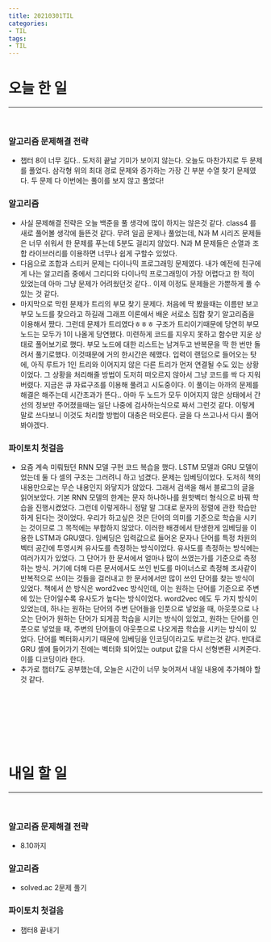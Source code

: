 ```yaml
---  
title: 20210301TIL  
categories: 
- TIL 
tags: 
- TIL 
---   
```

# 오늘 한 일  
***  
<br/>

### 알고리즘 문제해결 전략  
- 챕터 8이 너무 길다.. 도저히 끝날 기미가 보이지 않는다. 오늘도 마찬가지로 두 문제를 풀었다. 삼각형 위의 최대 경로 문제와 증가하는 가장 긴 부분 수열 찾기 문제였다. 두 문제 다 이번에는 풀이를 보지 않고 풀었다!   

### 알고리즘  
- 사실 문제해결 전략은 오늘 백준을 풀 생각에 많이 하지는 않은것 같다. class4 를 새로 풀어볼 생각에 들뜬것 같다. 무려 일곱 문제나 풀었는데, N과 M 시리즈 문제들은 너무 쉬워서 한 문제를 푸는데 5분도 걸리지 않았다. N과 M 문제들은 순열과 조합 라이브러리를 이용하면 너무나 쉽게 구할수 있었다. 
- 다음으로 조합과 스티커 문제는 다이나믹 프로그래밍 문제였다. 내가 예전에 친구에게 나는 알고리즘 중에서 그리디와 다이나믹 프로그래밍이 가장 어렵다고 한 적이 있었는데 아마 그냥 문제가 어려웠던것 같다.. 이제 이정도 문제들은 가뿐하게 풀 수 있는 것 같다.  
- 마지막으로 막힌 문제가 트리의 부모 찾기 문제다. 처음에 딱 봤을때는 이름만 보고 부모 노드를 찾으라고 하길래 그래프 이론에서 배운 서로소 집합 찾기 알고리즘을 이용해서 짰다. 그런데 문제가 트리였다ㅎㅎㅎ 구조가 트리이기때문에 당연히 부모 노드는 모두가 1이 나올게 당연했다. 미련하게 코드를 지우지 못하고 함수만 지운 상태로 풀어보기로 했다. 부모 노드에 대한 리스트는 남겨두고 반복문을 딱 한 번만 돌려서 풀기로했다. 이것때문에 거의 한시간은 헤맸다. 입력이 랜덤으로 들어오는 탓에, 아직 루트가 1인 트리와 이어지지 않은 다른 트리가 먼저 연결될 수도 있는 상황이었다. 그 상황을 처리해줄 방법이 도저히 떠오르지 않아서 그냥 코드를 싹 다 지워버렸다. 지금은 큐 자료구조를 이용해 풀려고 시도중이다. 이 풀이는 아까의 문제를 해결은 해주는데 시간초과가 뜬다.. 아마 두 노드가 모두 이어지지 않은 상태에서 간선의 정보만 주어졌을때는 일단 나중에 검사하는식으로 짜서 그런것 같다. 이렇게 말로 쓰다보니 이것도 처리할 방법이 대충은 떠오른다. 글을 다 쓰고나서 다시 풀어봐야겠다.  


### 파이토치 첫걸음  
- 요즘 계속 미뤄뒀던 RNN 모델 구현 코드 복습을 했다. LSTM 모델과 GRU 모델이었는데 둘 다 셀의 구조는 그러려니 하고 넘겼다. 문제는 임베딩이었다. 도저히 책의 내용만으로는 무슨 내용인지 와닿지가 않았다. 그래서 검색을 해서 블로그의 글을 읽어보았다. 기본 RNN 모델의 한계는 문자 하나하나를 원핫벡터 형식으로 바꿔 학습을 진행시켰었다. 그런데 이렇게하니 정말 말 그대로 문자의 정렬에 관한 학습만 하게 된다는 것이었다. 우리가 하고싶은 것은 단어의 의미를 기준으로 학습을 시키는 것이므로 그 목적에는 부합하지 않았다. 이러한 배경에서 탄생한게 임베딩을 이용한 LSTM과 GRU였다. 임베딩은 입력값으로 들어온 문자나 단어를 특정 차원의 벡터 공간에 투영시켜 유사도를 측정하는 방식이었다. 유사도를 측정하는 방식에는 여러가지가 있었다. 그 단어가 한 문서에서 얼마나 많이 쓰였는가를 기준으로 측정하는 방식. 거기에 더해 다른 문서에서도 쓰인 빈도를 마이너스로 측정해 조사같이 반복적으로 쓰이는 것들을 걸러내고 한 문서에서만 많이 쓰인 단어를 찾는 방식이 있었다. 책에서 쓴 방식은 word2vec 방식인데, 이는 원하는 단어를 기준으로 주변에 있는 단어일수록 유사도가 높다는 방식이었다. word2vec 에도 두 가지 방식이 있었는데, 하나는 원하는 단어의 주변 단어들을 인풋으로 넣었을 때, 아웃풋으로 나오는 단어가 원하는 단어가 되게끔 학습을 시키는 방식이 있었고, 원하는 단어를 인풋으로 넣었을 때, 주변의 단어들이 아웃풋으로 나오게끔 학습을 시키는 방식이 있었다. 단어를 벡터화시키기 때문에 임베딩을 인코딩이라고도 부르는것 같다. 반대로 GRU 셀에 들어가기 전에는 벡터화 되어있는 output 값을 다시 선형변환 시켜준다. 이를 디코딩이라 한다.  
- 추가로 챕터7도 공부했는데, 오늘은 시간이 너무 늦어져서 내일 내용에 추가해야 할 것 같다.  








<br/><br/><br/><br/><br/><br/>

# 내일 할 일 
***  
<br/>


### 알고리즘 문제해결 전략  
- 8.10까지  

### 알고리즘 
- solved.ac 2문제 풀기  

### 파이토치 첫걸음 
- 챕터8 끝내기  
